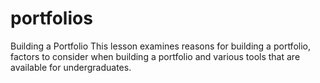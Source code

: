 # portfolios
Building a Portfolio 
This lesson examines reasons for building a portfolio, factors to consider when building a portfolio and various tools that are available for undergraduates.  
